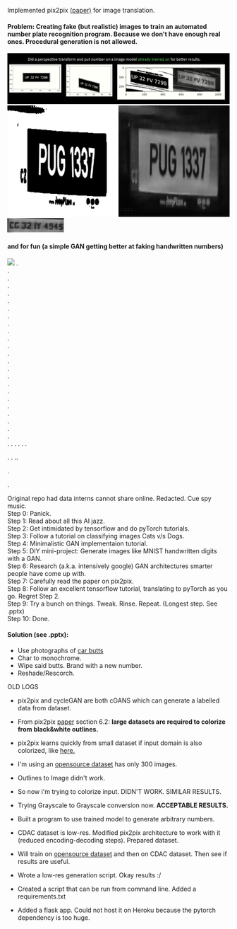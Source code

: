 Implemented pix2pix [(paper)](https://arxiv.org/pdf/1611.07004.pdf) for image translation.
#### Problem: Creating fake (but realistic) images to train an automated number plate recognition program. Because we don't have enough real ones. Procedural generation is not allowed. 
![](https://github.com/iWrote/pix2pix4plateGen/blob/master/PICTURES%20Yay/final%20solution.PNG)
![](https://github.com/iWrote/pix2pix4plateGen/blob/master/PICTURES%20Yay/SUCCESS__pug_plate.png)  
![](https://github.com/iWrote/pix2pix4plateGen/blob/master/PICTURES%20Yay/LOW-RES-PLATE-GEN.gif)  


#### and for fun (a simple GAN getting better at faking handwritten numbers)
![](https://github.com/iWrote/pix2pix4plateGen/blob/master/phase%201%20practice%20notebooks/mnistGanSuccess.gif)
.  
.  
.  
.  
.  
.  
.  
.  
.  
.  
.  
.  
.  
.  
.  
.  
.  
.  
.  
.  
.  
.  
.  
.  
.
.
.
.
.
.

.
.
..


.



.




Original repo had data interns cannot share online. Redacted. Cue spy music.  
Step 0: Panick.   
Step 1: Read about all this AI jazz.   
Step 2: Get intimidated by tensorflow and do pyTorch tutorials.  
Step 3: Follow a tutorial on classifying images Cats v/s Dogs.  
Step 4: Minimalistic GAN implementaion tutorial.  
Step 5: DIY mini-project: Generate images like MNIST handwritten digits with a GAN.  
Step 6: Research (a.k.a. intensively google) GAN architectures smarter people have come up with.   
Step 7: Carefully read the paper on pix2pix.   
Step 8: Follow an excellent tensorflow tutorial, translating to pyTorch as you go. Regret Step 2.   
Step 9: Try a bunch on things. Tweak. Rinse. Repeat. (Longest step. See .pptx)   
Step 10: Done.   

#### Solution (see .pptx):
- Use photographs of [car butts](https://medusa.fit.vutbr.cz/traffic/research-topics/general-traffic-analysis/holistic-recognition-of-low-quality-license-plates-by-cnn-using-track-annotated-data-iwt4s-avss-2017/)   
- Char to monochrome.  
- Wipe said butts. Brand with a new number.  
- Reshade/Rescorch.  

        
         
         
          
            
            







OLD LOGS
- pix2pix and cycleGAN are both cGANS which can generate a labelled data from dataset.
- From pix2pix [paper](https://arxiv.org/pdf/1611.07004.pdf) section 6.2: **large datasets are required to colorize from black&white outlines.**
- pix2pix learns quickly from small dataset if input domain is also colorized, like [here.](https://blog.paperspace.com/content/images/2018/08/test-html-1.png)
- I'm using an [opensource dataset](https://medusa.fit.vutbr.cz/traffic/research-topics/general-traffic-analysis/holistic-recognition-of-low-quality-license-plates-by-cnn-using-track-annotated-data-iwt4s-avss-2017/) has only 300 images.
- Outlines to Image didn't work.
- So now i'm trying to colorize input. DIDN'T WORK. SIMILAR RESULTS. 
- Trying Grayscale to Grayscale conversion now. **ACCEPTABLE RESULTS.**
- Built a program to use trained model to generate arbitrary numbers. 

- CDAC dataset is low-res. Modified pix2pix architecture to work with it (reduced encoding-decoding steps). Prepared dataset.
- Will train on [opensource dataset](https://medusa.fit.vutbr.cz/traffic/research-topics/general-traffic-analysis/holistic-recognition-of-low-quality-license-plates-by-cnn-using-track-annotated-data-iwt4s-avss-2017/) and then on CDAC dataset. Then see if results are useful.

- Wrote a low-res generation script. Okay results :/
- Created a script that can be run from command line. Added a requirements.txt
- Added a flask app. Could not host it on Heroku because the pytorch dependency is too huge.

